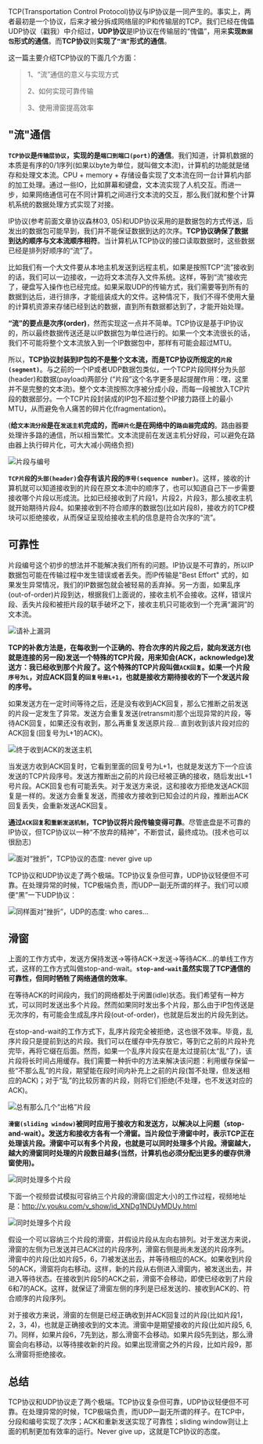 TCP(Transportation Control Protocol)协议与IP协议是一同产生的。事实上，两者最初是一个协议，后来才被分拆成网络层的IP和传输层的TCP。我们已经在傀儡 UDP协议（戳我）中介绍过，**UDP协议**是IP协议在传输层的“傀儡”，用来**实现`数据包`形式的通信**。而**TCP协议**则**实现了`“流”`形式的通信**。

这一篇主要介绍TCP协议的下面几个方面：

>1、“流”通信的意义与实现方式
>
>2、如何实现可靠传输
>
>3、使用滑窗提高效率

## "流"通信

**`TCP协议`是`传输层协议`，实现的是`端口到端口(port)`的通信**。我们知道，计算机数据的本质是有序的0/1序列(如果以byte为单位，就叫做文本流)，计算机的功能就是储存和处理文本流。CPU + memory + 存储设备实现了文本流在同一台计算机内部的加工处理。通过一些IO，比如屏幕和键盘，文本流实现了人机交互。而进一步，如果网络通信可在不同计算机之间进行文本流的交互，那么我们就和整个计算机系统的数据处理方式实现了对接。

IP协议(参考前面文章协议森林03, 05)和UDP协议采用的是数据包的方式传送，后发出的数据包可能早到，我们并不能保证数据到达的次序。**TCP协议确保了数据到达的顺序与文本流顺序相符**。当计算机从TCP协议的接口读取数据时，这些数据已经是排列好顺序的“流”了。

比如我们有一个大文件要从本地主机发送到远程主机，如果是按照TCP“流”接收到的话，我们可以一边接收，一边将文本流存入文件系统。这样，等到“流”接收完了，硬盘写入操作也已经完成。如果采取UDP的传输方式，我们需要等到所有的数据到达后，进行排序，才能组装成大的文件。这种情况下，我们不得不使用大量的计算机资源来存储已经到达的数据，直到所有数据都达到了，才能开始处理。

**“流”的要点是次序(order)**，然而实现这一点并不简单。TCP协议是基于IP协议的，所以最终数据传送还是以IP数据包为单位进行的。如果一个文本流很长的话，我们不可能将整个文本流放入到一个IP数据包中，那样有可能会超过MTU。

所以，**TCP协议封装到IP包的不是整个文本流，而是TCP协议所规定的`片段(segment)`**。与之前的一个IP或者UDP数据包类似，一个TCP片段同样分为头部(header)和数据(payload)两部分 (“片段”这个名字更多是起提醒作用：嘿，这里并不是完整的文本流)。整个文本流按照次序被分成小段，而每一段被放入TCP片段的数据部分。一个TCP片段封装成的IP包不超过整个IP接力路径上的最小MTU，从而避免令人痛苦的碎片化(fragmentation)。

(**给`文本流分段`是在`发送主机`完成的，而`碎片化`是在网络中的`路由器`完成的**。路由器要处理许多路的通信，所以相当繁忙。文本流提前在发送主机分好段，可以避免在路由器上执行碎片化，可大大减小网络负担)

![片段与编号](../images/tcp_1.webp)

**`TCP片段`的`头部(header)`会存有该片段的`序号(sequence number)`**。这样，接收的计算机就可以知道接收到的片段在原文本流中的顺序了，也可以知道自己下一步需要接收哪个片段以形成流。比如已经接收到了片段1，片段2，片段3，那么接收主机就开始期待片段4。如果接收到不符合顺序的数据包(比如片段8)，接收方的TCP模块可以拒绝接收，从而保证呈现给接收主机的信息是符合次序的“流”。

## 可靠性

片段编号这个初步的想法并不能解决我们所有的问题。IP协议是不可靠的，所以IP数据包可能在传输过程中发生错误或者丢失。而IP传输是"Best Effort" 式的，如果发生异常情况，我们的IP数据包就会被轻易的丢弃掉。另一方面，如果乱序(out-of-order)片段到达，根据我们上面说的，接收主机不会接收。这样，错误片段、丢失片段和被拒片段的联手破坏之下，接收主机只可能收到一个充满“漏洞”的文本流。

![请补上漏洞](../images/tcp_2.webp)

**TCP的补救方法是，在每收到一个正确的、符合次序的片段之后，就向发送方(也就是连接的另一段)发送一个特殊的TCP片段，用来知会(ACK，acknowledge)发送方：我已经收到那个片段了。这个特殊的TCP片段叫做`ACK回复`。如果一个片段`序号为L`，对应ACK回复的`回复号是L+1`，也就是接收方期待接收的下一个发送片段的序号。**

如果发送方在一定时间等待之后，还是没有收到ACK回复，那么它推断之前发送的片段一定发生了异常。发送方会重复发送(retransmit)那个出现异常的片段，等待ACK回复，如果还没有收到，那么再重复发送原片段... 直到收到该片段对应的ACK回复(回复号为L+1的ACK)。

![终于收到ACK的发送主机](../images/tcp_3.webp)

当发送方收到ACK回复时，它看到里面的回复号为L+1，也就是发送方下一个应该发送的TCP片段序号。发送方推断出之前的片段已经被正确的接收，随后发出L+1号片段。ACK回复也有可能丢失。对于发送方来说，这和接收方拒绝发送ACK回复是一样的。发送方会重复发送，而接收方接收到已知会过的片段，推断出ACK回复丢失，会重新发送ACK回复。

**通过`ACK回复`和`重新发送机制`，TCP协议将片段传输变得可靠**。尽管底盘是不可靠的IP协议，但TCP协议以一种“不放弃的精神”，不断尝试，最终成功。(技术也可以很励志)

![面对“挫折”，TCP协议的态度: never give up](../images/tcp_4.webp)

TCP协议和UDP协议走了两个极端。TCP协议复杂但可靠，UDP协议轻便但不可靠。在处理异常的时候，TCP极端负责，而UDP一副无所谓的样子。我们可以顺便“黑”一下UDP协议：

![同样面对“挫折”，UDP的态度: who cares...](../images/tcp_5.webp)

## 滑窗

上面的工作方式中，发送方保持发送->等待ACK->发送->等待ACK...的单线工作方式，这样的工作方式叫做stop-and-wait。**`stop-and-wait`虽然实现了TCP通信的可靠性，但同时牺牲了网络通信的效率**。

在等待ACK的时间段内，我们的网络都处于闲置(idle)状态。我们希望有一种方式，可以同时发送出多个片段。然而如果同时发出多个片段，那么由于IP包传送是无次序的，有可能会生成乱序片段(out-of-order)，也就是后发出的片段先到达。

在stop-and-wait的工作方式下，乱序片段完全被拒绝，这也很不效率。毕竟，乱序片段只是提前到达的片段。我们可以在缓存中先存放它，等到它之前的片段补充完毕，再将它缀在后面。然而，如果一个乱序片段实在是太过提前(太“乱”了)，该片段将长时间占用缓存。我们需要一种折中的方法来解决该问题：利用缓存保留一些“不那么乱”的片段，期望能在段时间内补充上之前的片段(暂不处理，但发送相应的ACK)；对于“乱”的比较厉害的片段，则将它们拒绝(不处理，也不发送对应的ACK)。

![总有那么几个“出格”片段 ](../images/tcp_6.webp)

**`滑窗(sliding window)`被同时应用于接收方和发送方，以解决以上问题（stop-and-wait）。发送方和接收方各有一个滑窗。当片段位于滑窗中时，表示TCP正在处理该片段。滑窗中可以有多个片段，也就是可以同时处理多个片段。滑窗越大，越大的滑窗同时处理的片段数目越多(当然，计算机也必须分配出更多的缓存供滑窗使用)。**

![同时处理多个片段](../images/tcp_7.webp)

下面一个视频尝试模拟可容纳三个片段的滑窗(固定大小)的工作过程，视频地址是：http://v.youku.com/v_show/id_XNDg1NDUyMDUy.html

![同时处理多个片段](../images/tcp_8.jpeg)

假设一个可以容纳三个片段的滑窗，并假设片段从左向右排列。对于发送方来说，滑窗的左侧为已发送并已ACK过的片段序列，滑窗右侧是尚未发送的片段序列。滑窗中的片段(比如片段5，6，7)被发送出去，并等待相应的ACK。如果收到片段5的ACK，滑窗将向右移动。这样，新的片段从右侧进入滑窗内，被发送出去，并进入等待状态。在接收到片段5的ACK之前，滑窗不会移动，即使已经收到了片段6和7的ACK。这样，就保证了滑窗左侧的序列是已经发送的、接收到ACK的、符合顺序的片段序列。

对于接收方来说，滑窗的左侧是已经正确收到并ACK回复过的片段(比如片段1，2，3，4)，也就是正确接收到的文本流。滑窗中是期望接收的片段(比如片段5, 6, 7)。同样，如果片段6，7先到达，那么滑窗不会移动。如果片段5先到达，那么滑窗会向右移动，以等待接收新的片段。如果出现滑窗之外的片段，比如片段9，那么滑窗将拒绝接收。

## 总结

TCP协议和UDP协议走了两个极端。TCP协议复杂但可靠，UDP协议轻便但不可靠。在处理异常的时候，TCP极端负责，而UDP一副无所谓的样子。在TCP中，分段和编号实现了次序；ACK和重新发送实现了可靠性；sliding window则让上面的机制更加有效率的运行。Never give up，这就是TCP协议的态度。
